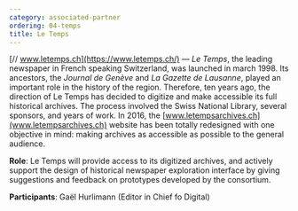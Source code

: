 ```yaml
---
category: associated-partner
ordering: 04-temps
title: Le Temps
---
```


[// www.letemps.ch](https://www.letemps.ch/) &mdash;  *Le Temps*, the leading newspaper in French speaking Switzerland, was launched in march 1998. Its ancestors, the *Journal de Genève* and *La Gazette de Lausanne*, played an important role in the history of the region. Therefore, ten years ago, the direction of Le Temps has decided to digitize and make accessible its full historical archives. The process involved the Swiss National Library,
several sponsors, and years of work. In 2016, the [www.letempsarchives.ch](www.letempsarchives.ch) website has been totally redesigned with one objective in mind: making archives as accessible as possible to the general audience.

**Role**: Le Temps will provide access to its digitized archives, and actively support the design of historical newspaper exploration interface by giving suggestions and feedback on prototypes developed by the consortium.

**Participants**: Gaël Hurlimann (Editor in Chief fo Digital)